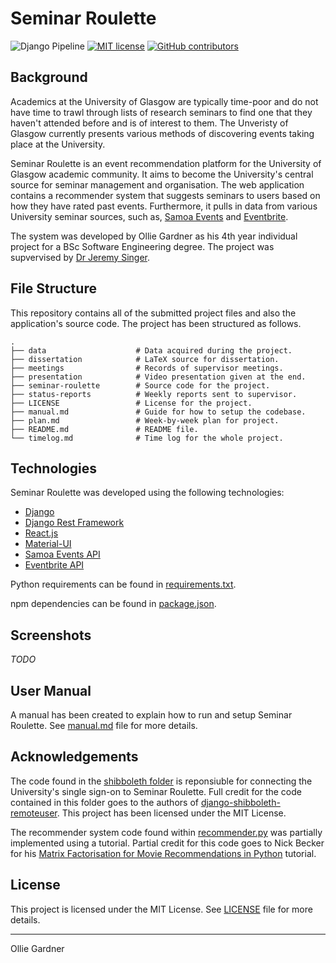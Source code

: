 # Seminar Roulette

![Django Pipeline](https://github.com/olliegardner/seminar-roulette/actions/workflows/django.yml/badge.svg)
[![MIT license](https://img.shields.io/badge/License-MIT-blue.svg)](https://lbesson.mit-license.org/)
[![GitHub contributors](https://img.shields.io/github/contributors/olliegardner/seminar-roulette.svg)](https://github.com/olliegardner/seminar-roulette/graphs/contributors/)

## Background

Academics at the University of Glasgow are typically time-poor and do not have time to trawl through lists of research seminars to find one that they haven't attended before and is of interest to them. The Unveristy of Glasgow currently presents various methods of discovering events taking place at the University.

Seminar Roulette is an event recommendation platform for the University of Glasgow academic community. It aims to become the University's central source for seminar management and organisation. The web application contains a recommender system that suggests seminars to users based on how they have rated past events. Furthermore, it pulls in data from various University seminar sources, such as, [Samoa Events](https://samoa.dcs.gla.ac.uk/events/) and [Eventbrite](https://www.eventbrite.co.uk/).

The system was developed by Ollie Gardner as his 4th year individual project for a BSc Software Engineering degree. The project was supvervised by [Dr Jeremy Singer](http://www.dcs.gla.ac.uk/~jsinger/).

## File Structure

This repository contains all of the submitted project files and also the application's source code. The project has been structured as follows.

    .
    ├── data                    # Data acquired during the project.
    ├── dissertation            # LaTeX source for dissertation.
    ├── meetings                # Records of supervisor meetings.
    ├── presentation            # Video presentation given at the end.
    ├── seminar-roulette        # Source code for the project.
    ├── status-reports          # Weekly reports sent to supervisor.
    ├── LICENSE                 # License for the project.
    ├── manual.md               # Guide for how to setup the codebase.
    ├── plan.md                 # Week-by-week plan for project.
    ├── README.md               # README file.
    └── timelog.md              # Time log for the whole project.

## Technologies

Seminar Roulette was developed using the following technologies:

- [Django](https://www.djangoproject.com/)
- [Django Rest Framework](https://www.django-rest-framework.org/)
- [React.js](https://reactjs.org/)
- [Material-UI](https://material-ui.com/)
- [Samoa Events API](https://samoa.dcs.gla.ac.uk/swagger-ui/)
- [Eventbrite API](https://www.eventbrite.com/platform/api)

Python requirements can be found in [requirements.txt](seminar-roulette/requirements.txt).

npm dependencies can be found in [package.json](seminar-roulette/frontend/package.json).

## Screenshots

_TODO_

## User Manual

A manual has been created to explain how to run and setup Seminar Roulette. See [manual.md](manual.md) file for more details.

## Acknowledgements

The code found in the [shibboleth folder](seminar-roulette/shibboleth/) is reponsiuble for connecting the University's single sign-on to Seminar Roulette. Full credit for the code contained in this folder goes to the authors of [django-shibboleth-remoteuser](https://github.com/Brown-University-Library/django-shibboleth-remoteuser). This project has been licensed under the MIT License.

The recommender system code found within [recommender.py](seminar-roulette/recommender.py) was partially implemented using a tutorial. Partial credit for this code goes to Nick Becker for his [Matrix Factorisation for Movie Recommendations in Python](https://beckernick.github.io/matrix-factorization-recommender/) tutorial.

## License

This project is licensed under the MIT License. See [LICENSE](LICENSE) file for more details.

---

Ollie Gardner
